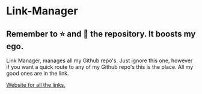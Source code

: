# Link-Manager 

## Remember to ⭐ and 👀 the repository. It boosts my ego.

Link Manager, manages all my Github repo's. Just ignore this one, however if you want a quick route to any of my Github repo's this is the place. All my good ones are in the link. 

[Website for all the links.](https://mr-bamboo-forest.github.io/Link-Manager/)

